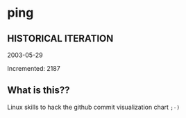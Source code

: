 # ping

## HISTORICAL ITERATION
2003-05-29

Incremented: 2187

## What is this?? 
Linux skills to hack the github commit visualization chart `;-)`
